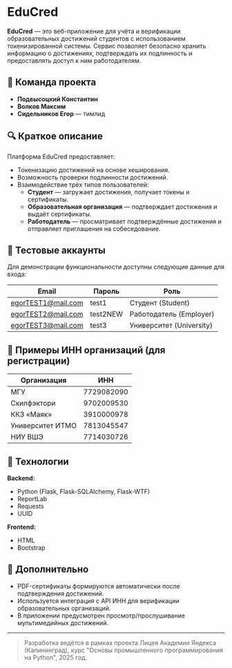 # EduCred

**EduCred** — это веб-приложение для учёта и верификации образовательных достижений студентов с использованием токенизированной системы. Сервис позволяет безопасно хранить информацию о достижениях, подтверждать их подлинность и предоставлять доступ к ним работодателям.

## 👥 Команда проекта

- **Подвысоцкий Константин**  
- **Волков Максим**  
- **Сидельников Егор** — тимлид

## 🔍 Краткое описание

Платформа EduCred предоставляет:
- Токенизацию достижений на основе хеширования.
- Возможность проверки подлинности достижений.
- Взаимодействие трёх типов пользователей:
  - **Студент** — загружает достижения, получает токены и сертификаты.
  - **Образовательная организация** — подтверждает достижения и выдаёт сертификаты.
  - **Работодатель** — просматривает подтверждённые достижения и отправляет приглашения на собеседование.

## 🧪 Тестовые аккаунты

Для демонстрации функциональности доступны следующие данные для входа:

| Email                  | Пароль     | Роль              |
|------------------------|------------|-------------------|
| egorTEST1@mail.com     | test1      | Студент (Student) |
| egorTEST2@mail.com     | test2NEW   | Работодатель (Employer) |
| egorTEST3@mail.com     | test3      | Университет (University) |

## 🏢 Примеры ИНН организаций (для регистрации)

| Организация         | ИНН         |
|---------------------|-------------|
| МГУ                 | 7729082090  |
| Скилфэктори         | 9702009530  |
| ККЗ «Маяк»          | 3910000978  |
| Университет ИТМО    | 7813045547  |
| НИУ ВШЭ             | 7714030726  |

## 🚀 Технологии

**Backend:**
- Python (Flask, Flask-SQLAlchemy, Flask-WTF)
- ReportLab
- Requests
- UUID

**Frontend:**
- HTML
- Bootstrap

## 📄 Дополнительно

- PDF-сертификаты формируются автоматически после подтверждения достижений.
- Используется интеграция с API ИНН для верификации образовательных организаций.
- В приложении предусмотрен просмотр/прослушивание мультимедийных достижений.

---

> Разработка ведётся в рамках проекта Лицея Академии Яндекса (Калининград), курс "Основы промышленного программирования на Python", 2025 год.
